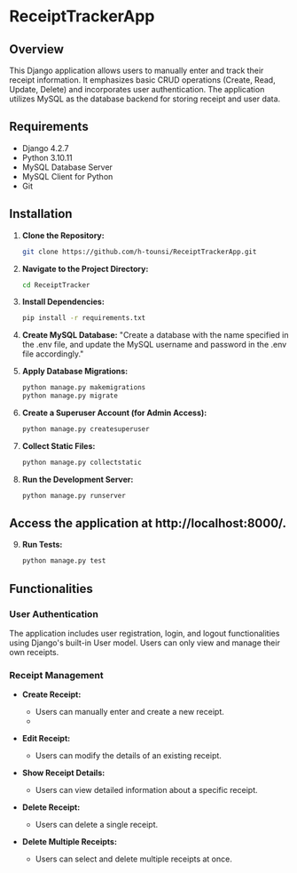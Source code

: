 ﻿# ReceiptTrackerApp


## Overview

This Django application allows users to manually enter and track their receipt information. It emphasizes basic CRUD operations (Create, Read, Update, Delete) and incorporates user authentication. The application utilizes MySQL as the database backend for storing receipt and user data.

## Requirements

- Django 4.2.7
- Python 3.10.11
- MySQL Database Server
- MySQL Client for Python
- Git


## Installation

1. **Clone the Repository:**

   ```bash
   git clone https://github.com/h-tounsi/ReceiptTrackerApp.git

2. **Navigate to the Project Directory:**
    ```bash
    cd ReceiptTracker
3. **Install Dependencies:**
    ```bash
    pip install -r requirements.txt  

4. **Create MySQL Database:**
    "Create a database with the name specified in the .env file, and update the MySQL username and password in the .env file accordingly."
5. **Apply Database Migrations:**
    ```bash
    python manage.py makemigrations
    python manage.py migrate
6. **Create a Superuser Account (for Admin Access):**
    ```bash
    python manage.py createsuperuser
7. **Collect Static Files:**
    ```bash
    python manage.py collectstatic

8. **Run the Development Server:**
    ```bash
    python manage.py runserver

## Access the application at http://localhost:8000/.

9. **Run Tests:**
    ```bash
    python manage.py test


## Functionalities


### User Authentication
The application includes user registration, login, and logout functionalities using Django's built-in User model. 
Users can only view and manage their own receipts.


### Receipt Management

- **Create Receipt:**
  - Users can manually enter and create a new receipt.
  - 
- **Edit Receipt:**
  - Users can modify the details of an existing receipt.

- **Show Receipt Details:**
  - Users can view detailed information about a specific receipt.

- **Delete Receipt:**
  - Users can delete a single receipt.

- **Delete Multiple Receipts:**
  - Users can select and delete multiple receipts at once.


